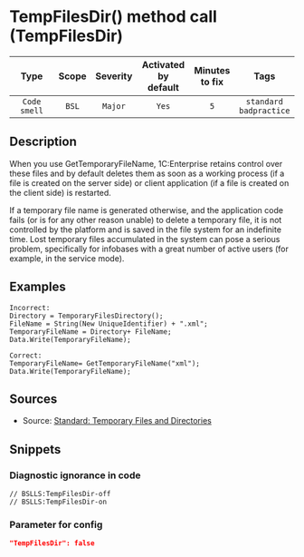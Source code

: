# TempFilesDir() method call (TempFilesDir)

| Type | Scope | Severity | Activated<br/>by default | Minutes<br/>to fix | Tags |
| :-: | :-: | :-: | :-: | :-: | :-: |
| `Code smell` | `BSL` | `Major` | `Yes` | `5` | `standard`<br/>`badpractice` |

<!-- Блоки выше заполняются автоматически, не трогать -->
## Description
<!-- Описание диагностики заполняется вручную. Необходимо понятным языком описать смысл и схему работу -->
When you use GetTemporaryFileName, 1С:Enterprise retains control over these files and by default deletes them as soon as a working process 
(if a file is created on the server side) or client application (if a file is created on the client side) is restarted.

If a temporary file name is generated otherwise, and the application code fails (or is for any other reason unable) to delete a temporary file,
 it is not controlled by the platform and is saved in the file system for an indefinite time. 
 Lost temporary files accumulated in the system can pose a serious problem, specifically for infobases with a great number of active users 
 (for example, in the service mode).
## Examples
<!-- В данном разделе приводятся примеры, на которые диагностика срабатывает, а также можно привести пример, как можно исправить ситуацию -->
```
Incorrect:
Directory = TemporaryFilesDirectory();
FileName = String(New UniqueIdentifier) + ".xml";
TemporaryFileName = Directory+ FileName;
Data.Write(TemporaryFileName);

Correct:
TemporaryFileName= GetTemporaryFileName("xml");
Data.Write(TemporaryFileName);
```
## Sources
<!-- Необходимо указывать ссылки на все источники, из которых почерпнута информация для создания диагностики -->

* Source: [Standard: Temporary Files and Directories](https://support.1ci.com/hc/en-us/articles/360011122319-Access-to-the-file-system-from-the-configuration-code)

## Snippets

<!-- Блоки ниже заполняются автоматически, не трогать -->
### Diagnostic ignorance in code

```bsl
// BSLLS:TempFilesDir-off
// BSLLS:TempFilesDir-on
```

### Parameter for config

```json
"TempFilesDir": false
```
